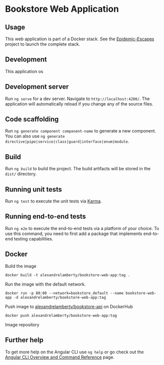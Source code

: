 # Bookstore Web Application

## Usage

This web application is part of a Docker stack. See the [Epidemic-Escapes]() project to launch the complete stack.

## Development

This application os

## Development server

Run `ng serve` for a dev server. Navigate to `http://localhost:4200/`. The application will automatically reload if you change any of the source files.

## Code scaffolding

Run `ng generate component component-name` to generate a new component. You can also use `ng generate directive|pipe|service|class|guard|interface|enum|module`.

## Build

Run `ng build` to build the project. The build artifacts will be stored in the `dist/` directory.

## Running unit tests

Run `ng test` to execute the unit tests via [Karma](https://karma-runner.github.io).

## Running end-to-end tests

Run `ng e2e` to execute the end-to-end tests via a platform of your choice. To use this command, you need to first add a package that implements end-to-end testing capabilities.

## Docker

Build the image

```shell
docker build -t alexandrelamberty/bookstore-web-app:tag .
```

Run the image with the default network.

```shell
docker run -p 80:80 --network=bookstore_default --name bookstore-web-app -d alexandrelamberty/bookstore-web-app:tag
```

Push image to [alexandrelamberty/bookstore-api](https://hub.docker.com/repository/docker/alexandrelamberty/bookstore-api/general) on DockerHub

```shell
docker push alexandrelamberty/bookstore-web-app:tag
```

Image repository

## Further help

To get more help on the Angular CLI use `ng help` or go check out the [Angular CLI Overview and Command Reference](https://angular.io/cli) page.
